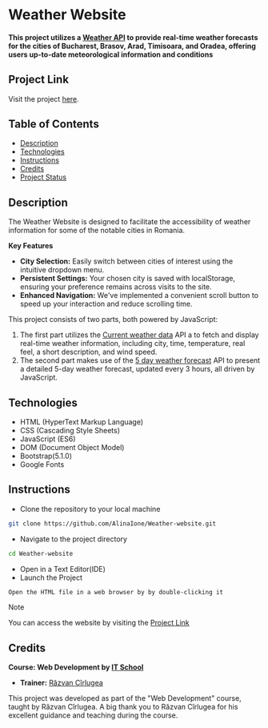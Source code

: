 # Weather Website 
#### This project utilizes a [Weather API](https://openweathermap.org/api) to provide real-time weather forecasts for the cities of Bucharest, Brasov, Arad, Timisoara, and Oradea, offering users up-to-date meteorological information and conditions

## Project Link
 Visit the project [here](https://displaycityweather.netlify.app).

## Table of Contents
* [Description](#description)
* [Technologies](#technologies)
* [Instructions](#instructions)
* [Credits](#credits)
* [Project Status](#project-status)

## Description
The Weather Website is designed to facilitate the accessibility of weather information for some of the notable cities in Romania.

**Key Features**
- **City Selection:** Easily switch between cities of interest using the intuitive dropdown menu.
- **Persistent Settings:** Your chosen city is saved with localStorage, ensuring your preference remains across visits to the site.
- **Enhanced Navigation:** We've implemented a convenient scroll button to speed up your interaction and reduce scrolling time.

This project consists of two parts, both powered by JavaScript:
1. The first part utilizes the [Current weather data](https://openweathermap.org/current) API a to fetch and display real-time weather information, including city, time, temperature, real feel, a short description, and wind speed.
1. The second part makes use of the [5 day weather forecast](https://openweathermap.org/forecast5) API to present a detailed 5-day weather forecast, updated every 3 hours, all driven by JavaScript.

## Technologies
- HTML (HyperText Markup Language)
- CSS (Cascading Style Sheets)
- JavaScript (ES6)
- DOM (Document Object Model)
- Bootstrap(5.1.0)
- Google Fonts

## Instructions

- Clone the repository to your local machine
```bash
git clone https://github.com/AlinaIone/Weather-website.git
```
- Navigate to the project directory
```bash
cd Weather-website
```
- Open in a Text Editor(IDE)
- Launch the Project
```bash
Open the HTML file in a web browser by by double-clicking it
```

> [!NOTE]
> You can access the website by visiting the [Project Link](#project-link)

## Credits

**Course: Web Development by [IT School](https://www.itschool.ro/cursuri/curs-web-development-online)**
- **Trainer:** [Răzvan Cîrlugea](https://github.com/razvancir96)
  
This project was developed as part of the "Web Development" course, taught by Răzvan Cîrlugea. A big thank you to Răzvan Cîrlugea for his excellent guidance and teaching during the course.
